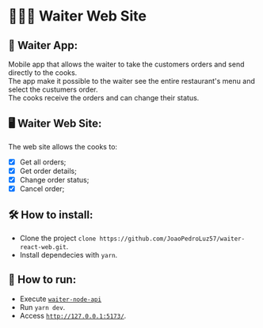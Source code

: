 # 👩🏽‍🍳 Waiter Web Site

<!-- - [Access site](https://waiter-web.netlify.app/) -->

## 📱 Waiter App:

Mobile app that allows the waiter to take the customers orders and send directly to the cooks. <br />
The app make it possible to the waiter see the entire restaurant's menu and select the custumers order. <br />
The cooks receive the orders and can change their status.

## 🖥 Waiter Web Site:

The web site allows the cooks to:

- [x] Get all orders;
- [x] Get order details;
- [x] Change order status;
- [x] Cancel order;

## 🛠 How to install:

- Clone the project `clone https://github.com/JoaoPedroLuz57/waiter-react-web.git`.
- Install dependecies with `yarn`.

## 🚀 How to run:

- Execute [`waiter-node-api`](https://github.com/JoaoPedroLuz57/waiter-node-api)
- Run `yarn dev`.
- Access [`http://127.0.0.1:5173/`](http://127.0.0.1:5173/).
